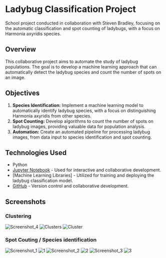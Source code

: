 # Ladybug Classification Project

School project conducted in collaboration with Steven Bradley, focusing on the automatic classification and spot counting of ladybugs, with a focus on Harmonia axyridis species.

## Overview
This collaborative project aims to automate the study of ladybug populations. The goal is to develop a machine learning approach that can automatically detect the ladybug species and count the number of spots on an image.

## Objectives
1. **Species Identification:** Implement a machine learning model to automatically identify ladybug species, with a focus on distinguishing Harmonia axyridis from other species.
2. **Spot Counting:** Develop algorithms to count the number of spots on ladybug images, providing valuable data for population analysis.
3. **Automation:** Create an automated pipeline for processing ladybug images, from data input to species identification and spot counting.

## Technologies Used
- Python
- [Jupyter Notebook](https://jupyter.org/) - Used for interactive and collaborative development.
- [Machine Learning Libraries] - Utilized for training and deploying the ladybug classification model.
- [GitHub](https://github.com/) - Version control and collaborative development.

## Screenshots

### Clustering
![Screenshot_4](https://github.com/BonelessCode/Ladybug_Project_ISEP/assets/59204911/768afd53-af27-4514-8e96-f6f2fd973578)
![Clusters](https://github.com/BonelessCode/Ladybug_Project_ISEP/assets/59204911/b14a9a15-391f-4aa9-888d-1bfc04d51501)
![Cluster](https://github.com/BonelessCode/Ladybug_Project_ISEP/assets/59204911/6ed3bf52-a8be-4e4c-8c45-1da58a3152c2)

### Spot Couting / Species identification
![Screenshot_1](https://github.com/BonelessCode/Ladybug_Project_ISEP/assets/59204911/7027e6a9-cc9d-41bb-b352-d1d7eadb85ad)
![1](https://github.com/BonelessCode/Ladybug_Project_ISEP/assets/59204911/33be55e6-a3e4-4dc2-8917-0b64d8e7b46b)
![Screenshot_2](https://github.com/BonelessCode/Ladybug_Project_ISEP/assets/59204911/7024a44e-7d7a-4142-83ff-c938f8102f3f)
![2](https://github.com/BonelessCode/Ladybug_Project_ISEP/assets/59204911/3b4f7020-869b-4e91-9f2b-5bcd273c3418)
![Screenshot_3](https://github.com/BonelessCode/Ladybug_Project_ISEP/assets/59204911/ff287426-dd63-454b-9e97-ff093356c638)
![3](https://github.com/BonelessCode/Ladybug_Project_ISEP/assets/59204911/2212cfb0-f490-462a-99b3-ec69a61d1f11)












